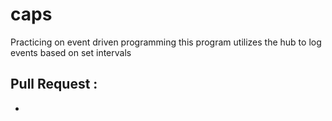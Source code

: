 # caps

Practicing on event driven programming this program utilizes the hub to log events based on set intervals


## Pull Request : 

* 

 